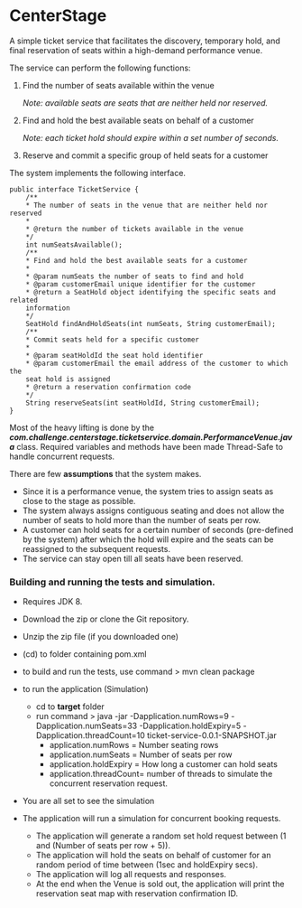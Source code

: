 # CenterStage
A simple ticket service that facilitates the discovery, temporary hold, and final reservation of seats within a high-demand performance venue.


The service can perform the following functions:

1. Find the number of seats available within the venue

    _Note: available seats are seats that are neither held nor reserved._

2. Find and hold the best available seats on behalf of a customer

    _Note: each ticket hold should expire within a set number of seconds._

3. Reserve and commit a specific group of held seats for a customer

The system implements the following interface.
    
    public interface TicketService {
        /**
        * The number of seats in the venue that are neither held nor reserved
        *
        * @return the number of tickets available in the venue
        */
        int numSeatsAvailable();
        /**
        * Find and hold the best available seats for a customer
        *
        * @param numSeats the number of seats to find and hold
        * @param customerEmail unique identifier for the customer
        * @return a SeatHold object identifying the specific seats and related
        information
        */
        SeatHold findAndHoldSeats(int numSeats, String customerEmail);
        /**
        * Commit seats held for a specific customer
        *
        * @param seatHoldId the seat hold identifier
        * @param customerEmail the email address of the customer to which the
        seat hold is assigned
        * @return a reservation confirmation code
        */
        String reserveSeats(int seatHoldId, String customerEmail);
    }

Most of the heavy lifting is done by the **_com.challenge.centerstage.ticketservice.domain.PerformanceVenue.java_** class. Required variables and methods have been made Thread-Safe to handle concurrent requests.

There are few **assumptions** that the system makes.

- Since it is a performance venue, the system tries to assign seats as close to the stage as possible.
- The system always assigns contiguous seating and does not allow the number of seats to hold more than the number of seats per row.
- A customer can hold seats for a certain number of seconds (pre-defined by the system) after which the hold will expire and the seats can be reassigned to the subsequent requests.
- The service can stay open till all seats have been reserved. 


### Building and running the tests and simulation.
- Requires JDK 8.
- Download the zip or clone the Git repository.
- Unzip the zip file (if you downloaded one)
- (cd) to folder containing pom.xml
- to build and run the tests, use command > mvn clean package
- to run the application (Simulation)
    - cd to **target** folder
    - run command > java -jar -Dapplication.numRows=9 -Dapplication.numSeats=33 -Dapplication.holdExpiry=5 -Dapplication.threadCount=10 ticket-service-0.0.1-SNAPSHOT.jar
        - application.numRows = Number seating rows
        - application.numSeats = Number of seats per row
        - application.holdExpiry = How long a customer can hold seats
        - application.threadCount= number of threads to simulate the concurrent reservation request.
- You are all set to see the simulation

- The application will run a simulation for concurrent booking requests.
    - The application will generate a random set hold request between (1 and (Number of seats per row + 5)).
    - The application will hold the seats on behalf of customer for an random period of time between (1sec and holdExpiry secs).
    - The application will log all requests and responses.
    - At the end when the Venue is sold out, the application will print the reservation seat map with reservation confirmation ID. 

